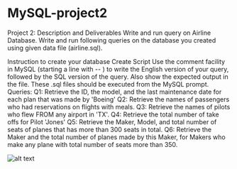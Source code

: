 # MySQL-project2

Project 2: Description and Deliverables 
Write and run query on Airline Database. Write and run following queries on the database you created using given data file (airline.sql).

Instruction to create your database 
Create Script 
Use the comment facility in MySQL (starting a line with -- ) to write the English version of your query, followed by the SQL version of the query. Also show the expected output in the file. These .sql files should be executed from the MySQL prompt.
 Queries: 
Q1: Retrieve the ID, the model, and the last maintenance date for each plan that was made by 'Boeing' 
Q2: Retrieve the names of passengers who had reservations on flights with meals. 
Q3: Retrieve the names of pilots who flew FROM any airport in 'TX'.
Q4: Retrieve the total number of take offs for Pilot 'Jones' 
Q5: Retrieve the Maker, Model, and total number of seats of planes that has more than 300 seats in total. 
Q6: Retrieve the Maker and the total number of planes made by this Maker, for Makers who make any plane with total number of seats more than 350.

![alt text](https://github.com/axb2860/MYSQL-project3/blob/master/airLineDataBase.png)
